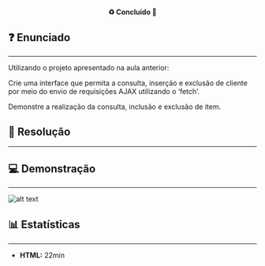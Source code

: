 <h4 align="center"> 
  ♻️ Concluído 🚀
</h4>

## ❓ Enunciado
---

Utilizando o projeto apresentado na aula anterior:

Crie uma interface que permita a consulta, inserção e exclusão de cliente por meio do envio de requisições AJAX utilizando o ‘fetch’. 

Demonstre a realização da consulta, inclusão e exclusão de item.

## 📝 Resolução
---

## 💻 Demonstração
---

![alt text](img/my-image.png)

## 📊 Estatísticas
---

-  **HTML:**  22min
